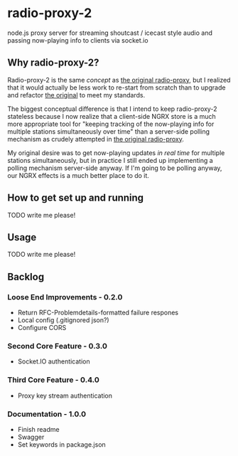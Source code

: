 # radio-proxy-2

node.js proxy server for streaming shoutcast / icecast style audio and passing now-playing info to clients via socket.io

## Why radio-proxy-2?

Radio-proxy-2 is the same _concept_ as [the original radio-proxy](https://github.com/pfbrowning/radio-proxy), but I realized that it would actually be less work to re-start from scratch than to upgrade and refactor [the original](https://github.com/pfbrowning/radio-proxy) to meet my standards.

The biggest conceptual difference is that I intend to keep radio-proxy-2 stateless because I now realize that a client-side NGRX store is a much more appropriate tool for "keeping tracking of the now-playing info for multiple stations simultaneously over time" than a server-side polling mechanism as crudely attempted in [the original radio-proxy](https://github.com/pfbrowning/radio-proxy).

My original desire was to get now-playing updates _in real time_ for multiple stations simultaneously, but in practice I still ended up implementing a polling mechanism server-side anyway. If I'm going to be polling anyway, our NGRX effects is a much better place to do it.

## How to get set up and running

TODO write me please!

## Usage

TODO write me please!

## Backlog

### Loose End Improvements - 0.2.0

- Return RFC-Problemdetails-formatted failure respones
- Local config (.gitignored json?)
- Configure CORS

### Second Core Feature - 0.3.0

- Socket.IO authentication

### Third Core Feature - 0.4.0

- Proxy key stream authentication

### Documentation - 1.0.0

- Finish readme
- Swagger
- Set keywords in package.json
